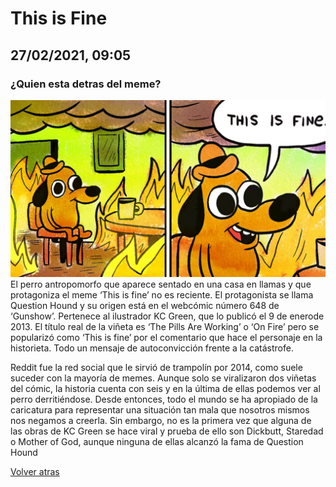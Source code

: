# This is Fine
## 27/02/2021, 09:05

### ¿Quien esta detras del meme?
![Alt text](../images/Perromeme.png)
El perro antropomorfo que aparece sentado en una casa en llamas y que protagoniza el meme ‘This is fine’ no es reciente. El protagonista se llama Question Hound y su origen está en el webcómic número 648 de ‘Gunshow’. Pertenece al ilustrador KC Green, que lo publicó el 9 de enerode 2013. El título real de la viñeta es ‘The Pills Are Working’ o ‘On Fire’ pero se popularizó como ‘This is fine’ por el comentario que hace el personaje en la historieta. Todo un mensaje de autoconvicción frente a la catástrofe.

Reddit fue la red social que le sirvió de trampolín por 2014, como suele suceder con la mayoría de memes. Aunque solo se viralizaron dos viñetas del cómic, la historia cuenta con seis y en la última de ellas podemos ver al perro derritiéndose. Desde entonces, todo el mundo se ha apropiado de la caricatura para representar una situación tan mala que nosotros mismos nos negamos a creerla. Sin embargo, no es la primera vez que alguna de las obras de KC Green se hace viral y prueba de ello son Dickbutt, Staredad o Mother of God, aunque ninguna de ellas alcanzó la fama de Question Hound

[Volver atras](../index.md)
